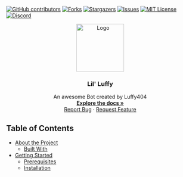 [![GitHub contributors](https://img.shields.io/github/contributors/Luffy404/Lil-Fluffy.svg)](https://GitHub.com/Luffy404/Lil-Fluffy/graphs/contributors/) [![Forks][forks-shield]][forks-url] [![Stargazers][stars-shield]][stars-url] [![Issues][issues-shield]][issues-url] [![MIT License][license-shield]][license-url] [![Discord](https://img.shields.io/discord/677473028204134401.svg?label=&logo=discord&logoColor=ffffff&color=7389D8&labelColor=vpEv3HJ)](https://discord.gg/vpEv3HJ)
<br />
<p align="center">
  <a href="https://github.com/Luffy404/Lil-Fluffy">
    <img src="https://cdn.discordapp.com/app-icons/771841748203733012/0604c3a7744e67df06be157071d972d4.png?size=256" alt="Logo" width="128" height="128">
  </a>
	<h3 align="center">Lil' Luffy</h3>
	  <p align="center">
    An awesome Bot created by Luffy404
    <br />
    <a href="[https://github.com/Luffy404/Lil-Fluffy](https://github.com/Luffy404/Lil-Fluffy)"><strong>Explore the docs »</strong></a>
    <br />
    <a href="https://github.com/Luffy404/Lil-Fluffy/issues">Report Bug</a>
    ·
    <a href="https://github.com/Luffy404/Lil-Fluffy/issues">Request Feature</a>
  </p>
</p>

## Table of Contents

* [About the Project](#about-the-project)
  * [Built With](#built-with)
* [Getting Started](#getting-started)
  * [Prerequisites](#prerequisites)
  * [Installation](#installation)

[contributors-shield]: https://img.shields.io/github/contributors/Luffy404/Lil-Fluffy.svg?style=flat-square
[contributors-url]: https://github.com/Luffy404/Lil-Fluffy/graphs/contributors
[forks-shield]: https://img.shields.io/github/forks/Luffy404/Lil-Fluffy.svg?style=flat-square
[forks-url]: https://github.com/Luffy404/Lil-Fluffy/network/members
[stars-shield]: https://img.shields.io/github/stars/Luffy404/Lil-Fluffy.svg?style=flat-square
[stars-url]: https://github.com/Luffy404/Lil-Fluffy/stargazers
[issues-shield]: https://img.shields.io/github/issues/Luffy404/Lil-Fluffy.svg?style=flat-square
[issues-url]: https://github.com/Luffy404/Lil-Fluffy/issues
[license-shield]: https://img.shields.io/github/license/Luffy404/Lil-Fluffy.svg?style=flat-square
[license-url]: https://github.com/Luffy404/Lil-Fluffy/blob/main/LICENSE

